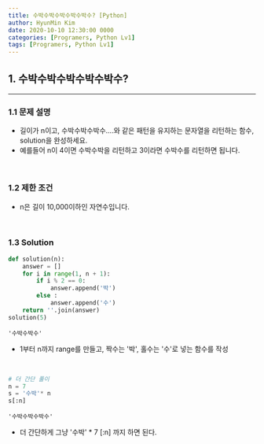 ```yaml
---
title: 수박수박수박수박수박수? [Python]
author: HyunMin Kim
date: 2020-10-10 12:30:00 0000
categories: [Programers, Python Lv1]
tags: [Programers, Python Lv1]
---
```


## 1. 수박수박수박수박수박수?
---
### 1.1 문제 설명
- 길이가 n이고, 수박수박수박수....와 같은 패턴을 유지하는 문자열을 리턴하는 함수, solution을 완성하세요. 
- 예를들어 n이 4이면 수박수박을 리턴하고 3이라면 수박수를 리턴하면 됩니다.

<br>

### 1.2 제한 조건
- n은 길이 10,000이하인 자연수입니다.

<br>

### 1.3 Solution

```python
def solution(n):
    answer = []
    for i in range(1, n + 1):
        if i % 2 == 0:
            answer.append('박')
        else :
            answer.append('수')
    return ''.join(answer)
solution(5)
```
    '수박수박수'

- 1부터 n까지 range를 만들고, 짝수는 '박', 홀수는 '수'로 넣는 함수를 작성

<br>

```python
# 더 간단 풀이
n = 7
s = '수박'* n
s[:n]
```
    '수박수박수박수'

- 더 간단하게 그냥 '수박' * 7 [:n] 까지 하면 된다.

